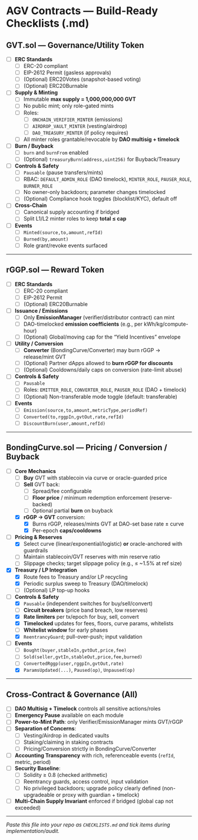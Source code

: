# AGV Contracts — Build-Ready Checklists (.md)

## GVT.sol — Governance/Utility Token

- [ ] **ERC Standards**
  - [ ] ERC-20 compliant
  - [ ] EIP-2612 Permit (gasless approvals)
  - [ ] (Optional) ERC20Votes (snapshot-based voting)
  - [ ] (Optional) ERC20Burnable

- [ ] **Supply & Minting**
  - [ ] Immutable **max supply = 1,000,000,000 GVT**
  - [ ] No public mint; only role-gated mints
  - [ ] Roles:
    - [ ] `ONCHAIN_VERIFIER_MINTER` (emissions)
    - [ ] `AIRDROP_VAULT_MINTER` (vesting/airdrop)
    - [ ] `DAO_TREASURY_MINTER` (if policy requires)
  - [ ] All minter roles grantable/revocable by **DAO multisig + timelock**

- [ ] **Burn / Buyback**
  - [ ] `burn` and `burnFrom` enabled
  - [ ] (Optional) `treasuryBurn(address,uint256)` for Buyback/Treasury

- [ ] **Controls & Safety**
  - [ ] `Pausable` (pause transfers/mints)
  - [ ] RBAC: `DEFAULT_ADMIN_ROLE` (DAO timelock), `MINTER_ROLE`, `PAUSER_ROLE`, `BURNER_ROLE`
  - [ ] No owner-only backdoors; parameter changes timelocked
  - [ ] (Optional) Compliance hook toggles (blocklist/KYC), default off

- [ ] **Cross-Chain**
  - [ ] Canonical supply accounting if bridged
  - [ ] Split L1/L2 minter roles to keep **total ≤ cap**

- [ ] **Events**
  - [ ] `Minted(source,to,amount,refId)`
  - [ ] `Burned(by,amount)`
  - [ ] Role grant/revoke events surfaced

---

## rGGP.sol — Reward Token

- [ ] **ERC Standards**
  - [ ] ERC-20 compliant
  - [ ] EIP-2612 Permit
  - [ ] (Optional) ERC20Burnable

- [ ] **Issuance / Emissions**
  - [ ] Only **EmissionManager** (verifier/distributor contract) can mint
  - [ ] DAO-timelocked **emission coefficients** (e.g., per kWh/kg/compute-hour)
  - [ ] (Optional) Global/moving cap for the “Yield Incentives” envelope

- [ ] **Utility / Conversion**
  - [ ] **Converter** (BondingCurve/Converter) may burn rGGP → release/mint GVT
  - [ ] (Optional) Partner dApps allowed to **burn rGGP for discounts**
  - [ ] (Optional) Cooldowns/daily caps on conversion (rate-limit abuse)

- [ ] **Controls & Safety**
  - [ ] `Pausable`
  - [ ] Roles: `EMITTER_ROLE`, `CONVERTER_ROLE`, `PAUSER_ROLE` (DAO + timelock)
  - [ ] (Optional) Non-transferable mode toggle (default: transferable)

- [ ] **Events**
  - [ ] `Emission(source,to,amount,metricType,periodRef)`
  - [ ] `Converted(to,rggpIn,gvtOut,rate,refId)`
  - [ ] `DiscountBurn(user,amount,refId)`

---

## BondingCurve.sol — Pricing / Conversion / Buyback

- [ ] **Core Mechanics**
  - [ ] **Buy** GVT with stablecoin via curve or oracle-guarded price
  - [ ] **Sell** GVT back:
    - [ ] Spread/fee configurable
    - [ ] **Floor price** / minimum redemption enforcement (reserve-backed)
    - [ ] Optional partial **burn** on buyback
  - [x] **rGGP → GVT** conversion:
    - [x] Burns rGGP, releases/mints GVT at DAO-set base rate ± curve
    - [x] Per-epoch **caps/cooldowns**

- [ ] **Pricing & Reserves**
  - [x] Select curve (linear/exponential/logistic) **or** oracle-anchored with guardrails
  - [ ] Maintain stablecoin/GVT reserves with min reserve ratio
  - [ ] Slippage checks; target slippage policy (e.g., ≤ ~1.5% at ref size)

- [x] **Treasury / LP Integration**
  - [x] Route fees to Treasury and/or LP recycling
  - [x] Periodic surplus sweep to Treasury (DAO/timelock)
  - [ ] (Optional) LP top-up hooks

- [ ] **Controls & Safety**
  - [x] `Pausable` (independent switches for buy/sell/convert)
  - [ ] **Circuit breakers** (price band breach, low reserves)
  - [x] **Rate limiters** per tx/epoch for buy, sell, convert
  - [x] **Timelocked** updates for fees, floors, curve params, whitelists
  - [ ] **Whitelist window** for early phases
  - [x] `ReentrancyGuard`; pull-over-push; input validation

- [ ] **Events**
  - [ ] `Bought(buyer,stableIn,gvtOut,price,fee)`
  - [ ] `Sold(seller,gvtIn,stableOut,price,fee,burned)`
  - [ ] `ConvertedRggp(user,rggpIn,gvtOut,rate)`
  - [x] `ParamsUpdated(...)`, `Paused(op)`, `Unpaused(op)`

---

## Cross-Contract & Governance (All)

- [ ] **DAO Multisig + Timelock** controls all sensitive actions/roles
- [ ] **Emergency Pause** available on each module
- [ ] **Power-to-Mint Path**: only Verifier/EmissionManager mints GVT/rGGP
- [ ] **Separation of Concerns**:
  - [ ] Vesting/Airdrop in dedicated vaults
  - [ ] Staking/claiming in staking contracts
  - [ ] Pricing/Conversion strictly in BondingCurve/Converter
- [ ] **Accounting Transparency** with rich, referenceable events (`refId`, metric, period)
- [ ] **Security Baseline**:
  - [ ] Solidity ≥ 0.8 (checked arithmetic)
  - [ ] Reentrancy guards, access control, input validation
  - [ ] No privileged backdoors; upgrade policy clearly defined (non-upgradeable or proxy with guardian + timelock)
- [ ] **Multi-Chain Supply Invariant** enforced if bridged (global cap not exceeded)

--- 

*Paste this file into your repo as `CHECKLISTS.md` and tick items during implementation/audit.*
